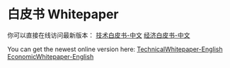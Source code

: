 # 白皮书 Whitepaper
你可以直接在线访问最新版本：
[技术白皮书-中文](http://oss.sharder.org/cos/sharder-technical-whitepaper-v1.1-cn.pdf)
[经济白皮书-中文](http://oss.sharder.org/cos/sharder-economic-whitepaper-v1.0.pdf)

You can get the newest online version here:
[TechnicalWhitepaper-English](http://oss.sharder.org/cos/sharder-technical-whitepaper-v1.1-en.pdf)
[EconomicWhitepaper-English](http://oss.sharder.org/cos/sharder-economic-whitepaper-v1.0-en.pdf)

